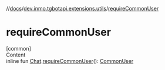 //[docs](../../index.md)/[dev.inmo.tgbotapi.extensions.utils](index.md)/[requireCommonUser](require-common-user.md)



# requireCommonUser  
[common]  
Content  
inline fun [Chat](../dev.inmo.tgbotapi.types.chat.abstracts/-chat/index.md).[requireCommonUser](require-common-user.md)(): [CommonUser](../dev.inmo.tgbotapi.types/-common-user/index.md)  



